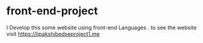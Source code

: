 # front-end-project
I Develop this some website using front-end Languages . to see the website visit https://lipakshibedseproject1.me
